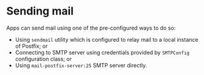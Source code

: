 # Sending mail

Apps can send mail using one of the pre-configured ways to do so:

* Using `sendmail` utility which is configured to relay mail to a local instance of Postfix; or
* Connecting to SMTP server using credentials provided by `SMTPConfig` configuration class; or
* Using `mail-postfix-server:25` SMTP server directly.
